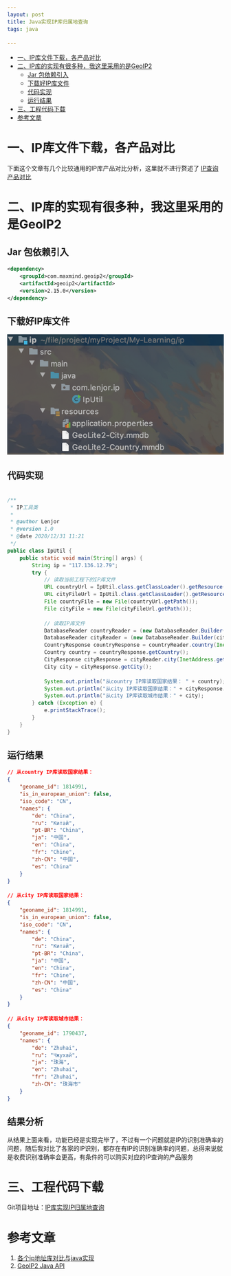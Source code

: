 ```yaml
---
layout: post
title: Java实现IP库归属地查询
tags: java  

---
```

<!-- TOC -->

- [一、IP库文件下载，各产品对比](#一ip库文件下载各产品对比)
- [二、IP库的实现有很多种，我这里采用的是GeoIP2](#二ip库的实现有很多种我这里采用的是geoip2)
    - [Jar 包依赖引入](#jar-包依赖引入)
    - [下载好IP库文件](#下载好ip库文件)
    - [代码实现](#代码实现)
    - [运行结果](#运行结果)
- [三、工程代码下载](#三工程代码下载)
- [参考文章](#参考文章)

<!-- /TOC -->

# 一、IP库文件下载，各产品对比
下面这个文章有几个比较通用的IP库产品对比分析，这里就不进行赘述了
[IP查询产品对比](https://blog.csdn.net/jack85986370/article/details/54292977)

# 二、IP库的实现有很多种，我这里采用的是GeoIP2
## Jar 包依赖引入
``` xml
<dependency>
	<groupId>com.maxmind.geoip2</groupId>
	<artifactId>geoip2</artifactId>
	<version>2.15.0</version>
</dependency>
```
## 下载好IP库文件
![](/images/posts/myBlog/2020-12-31-IP-Adress-Location-Util-01.png)

## 代码实现
``` java 

/**
 * IP工具类
 *
 * @author Lenjor
 * @version 1.0
 * @date 2020/12/31 11:21
 */
public class IpUtil {
    public static void main(String[] args) {
        String ip = "117.136.12.79";
        try {
            // 读取当前工程下的IP库文件
            URL countryUrl = IpUtil.class.getClassLoader().getResource("GeoLite2-Country.mmdb");
            URL cityFileUrl = IpUtil.class.getClassLoader().getResource("GeoLite2-City.mmdb");
            File countryFile = new File(countryUrl.getPath());
            File cityFile = new File(cityFileUrl.getPath());

            // 读取IP库文件
            DatabaseReader countryReader = (new DatabaseReader.Builder(countryFile).withCache(new CHMCache())).build();
            DatabaseReader cityReader = (new DatabaseReader.Builder(cityFile).withCache(new CHMCache())).build();
            CountryResponse countryResponse = countryReader.country(InetAddress.getByName(ip));
            Country country = countryResponse.getCountry();
            CityResponse cityResponse = cityReader.city(InetAddress.getByName(ip));
            City city = cityResponse.getCity();

            System.out.println("从country IP库读取国家结果： " + country);
            System.out.println("从city IP库读取国家结果：" + cityResponse.getCountry());
            System.out.println("从city IP库读取城市结果：" + city);
        } catch (Exception e) {
            e.printStackTrace();
        }
    }
}

```

## 运行结果
``` json
// 从country IP库读取国家结果：
{
    "geoname_id": 1814991,
    "is_in_european_union": false,
    "iso_code": "CN",
    "names": {
        "de": "China",
        "ru": "Китай",
        "pt-BR": "China",
        "ja": "中国",
        "en": "China",
        "fr": "Chine",
        "zh-CN": "中国",
        "es": "China"
    }
}

// 从city IP库读取国家结果：
{
    "geoname_id": 1814991,
    "is_in_european_union": false,
    "iso_code": "CN",
    "names": {
        "de": "China",
        "ru": "Китай",
        "pt-BR": "China",
        "ja": "中国",
        "en": "China",
        "fr": "Chine",
        "zh-CN": "中国",
        "es": "China"
    }
}

// 从city IP库读取城市结果：
{
    "geoname_id": 1790437,
    "names": {
        "de": "Zhuhai",
        "ru": "Чжухай",
        "ja": "珠海",
        "en": "Zhuhai",
        "fr": "Zhuhai",
        "zh-CN": "珠海市"
    }
}
```

## 结果分析
从结果上面来看，功能已经是实现完毕了，不过有一个问题就是IP的识别准确率的问题，随后我对比了各家的IP识别，都存在有IP的识别准确率的问题，总得来说就是收费识别准确率会更高，有条件的可以购买对应的IP查询的产品服务


# 三、工程代码下载
Git项目地址：[IP库实现IP归属地查询](https://gitee.com/Lj_coding/My-Learning/tree/master/ip)

# 参考文章
1. [各个ip地址库对比与java实现](https://blog.csdn.net/jack85986370/article/details/54292977)
2. [GeoIP2 Java API](https://maxmind.github.io/GeoIP2-java/)